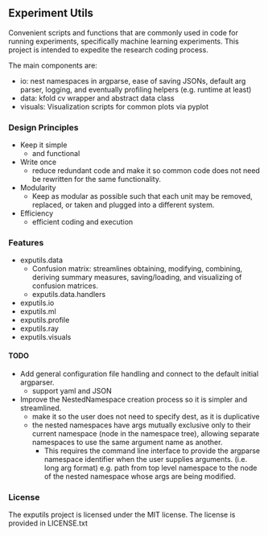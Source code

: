 ## Experiment Utils

Convenient scripts and functions that are commonly used in code for running experiments, specifically machine learning experiments.
This project is intended to expedite the research coding process.

The main components are:

- io: nest namespaces in argparse, ease of saving JSONs, default arg parser, logging, and eventually profiling helpers (e.g. runtime at least)
- data: kfold cv wrapper and abstract data class
- visuals: Visualization scripts for common plots via pyplot

### Design Principles

- Keep it simple
    - and functional
- Write once
    - reduce redundant code and make it so common code does not need be rewritten for the same functionality.
- Modularity
    - Keep as modular as possible such that each unit may be removed, replaced, or taken and plugged into a different system.
- Efficiency
    - efficient coding and execution

### Features

- exputils.data
    - Confusion matrix: streamlines obtaining, modifying, combining, deriving summary measures, saving/loading, and visualizing of confusion matrices.
    - exputils.data.handlers
- exputils.io
- exputils.ml
- exputils.profile
- exputils.ray
- exputils.visuals


#### TODO

+ Add general configuration file handling and connect to the default initial argparser.
    - support yaml and JSON
+ Improve the NestedNamespace creation process so it is simpler and streamlined.
    - make it so the user does not need to specify dest, as it is duplicative
    - the nested namespaces have args mutually exclusive only to their current namespace (node in the namespace tree), allowing separate namespaces to use the same argument name as another.
        + This requires the command line interface to provide the argparse namespace identifier when the user supplies arguments. (i.e. long arg format)
        e.g. path from top level namespace to the node of the nested namespace whose args are being modified.

### License

The exputils project is licensed under the MIT license.
The license is provided in LICENSE.txt

